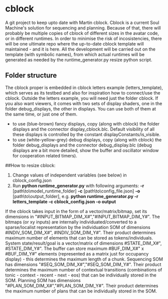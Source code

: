 # cblock

A git project to keep upto date with Martin cblock. Cblock is a current Soul Machine's solution for sequencing and planning. Because of that, there will probably be multiple copies of cblock of different sizes in the avatar code, or in different runtimes. In order to minimise the risk of incosistencies, there will be one ultimate repo where the up-to-date cblock template will maintained - and it is here. All the development will be carried out on the template (with symbolic names), from which actual runtimes will be generated as needed by the runtime_generator.py resize python script.

## Folder structure
The cblock proper is embedded in cblock letters example (letters_template), which serves as its testbed and also for inspiration how to connect/use the cblock. Outside the letters example, you will need just the folder cblock. If you also want viewers, it comes with two sets of display shaders, one in the folder debug_displays, the other in displays. You can use both of them at the same time, or just one of them. 

- to use (blue-brown) fancy displays, copy (along with cblock) the folder displays and the connector display_cblock.blc. Default visibility of all these displays is controlled by the constant displayConstants/is_visible.
- to use (white-yellow-grey) debug displays, copy (along with cblock) the folder debug_displays and the connector debug_display.blc (debug displays are a bit more detailed, show the buffer and oscillator window for cooperation related timers).

##How to resize cblock: 

1. Change values of independent variables (see below) in cblock_config.json
2.  Run **python runtime_generator.py** with following arguments:
 **-r** [path\to\model_runtime_folder] **-c** [path\to\config_file.json]  **-o** [path\to\output_folder], e.g.
**python runtime_generator.py -r letters_template -c cblock_config.json -o output**

If the cblock takes input in the form of a vector/matrix/bitmap, set its dimensions in "#INPUT_BITMAP_DIM_X#","#INPUT_BITMAP_DIM_Y#". The bitmaps (or xy inputs) are internally individuated/converted to a sparse/localist representation by the individuation SOM of dimensions #INDIV_SOM_DIM_X#", #INDIV_SOM_DIM_Y#". Their product determines maximum number of elements that can be stored as tokens/individuals.
System state/result/goal is a vector/matrix of dimensions #STATE_DIM_X#", #STATE_DIM_Y#". 
The buffer can store maximum #BUF_DIM_X#" x #BUF_DIM_Y#" elements (represented as a matrix just for occupancy display) - this determines the maximum length of a chunk.
Sequencing SOM has dimensions "#SEQ_SOM_DIM_X#","#SEQ_SOM_DIM_Y#". Their product determines the maximum number of contextual transitions (combinations of tonic - context - recent - next - eos) that can be individually stored in the SOM.
Planning SOM has dimensions "#PLAN_SOM_DIM_X#","#PLAN_SOM_DIM_Y#". Their product determines the maximum number of plans that can be individually stored in the SOM.

